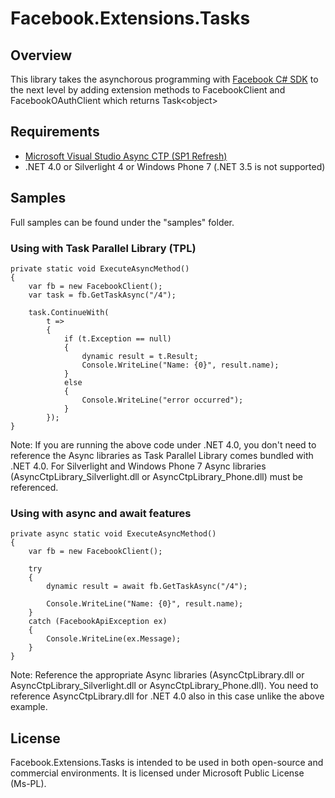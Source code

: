 # Facebook.Extensions.Tasks

## Overview
This library takes the asynchorous programming with [Facebook C# SDK](http://facebooksdk.codeplex.com) 
to the next level by adding extension methods to FacebookClient and FacebookOAuthClient which returns
Task&lt;object&gt;

## Requirements
* [Microsoft Visual Studio Async CTP (SP1 Refresh)](http://msdn.microsoft.com/en-us/vstudio/async.aspx)
* .NET 4.0 or Silverlight 4 or Windows Phone 7 (.NET 3.5 is not supported)

## Samples
Full samples can be found under the "samples" folder.

### Using with Task Parallel Library (TPL)

	private static void ExecuteAsyncMethod()
	{
		var fb = new FacebookClient();
		var task = fb.GetTaskAsync("/4");

		task.ContinueWith(
			t =>
			{
				if (t.Exception == null)
				{
					dynamic result = t.Result;
					Console.WriteLine("Name: {0}", result.name);
				}
				else
				{
					Console.WriteLine("error occurred");
				}
			});
	}


Note: If you are running the above code under .NET 4.0, you don't need to reference the Async libraries
as Task Parallel Library comes bundled with .NET 4.0. For Silverlight and Windows Phone 7 Async libraries
(AsyncCtpLibrary\_Silverlight.dll or AsyncCtpLibrary\_Phone.dll) must be referenced.

### Using with async and await features

	private async static void ExecuteAsyncMethod()
	{
		var fb = new FacebookClient();

		try
		{
			dynamic result = await fb.GetTaskAsync("/4");

			Console.WriteLine("Name: {0}", result.name);
		}
		catch (FacebookApiException ex)
		{
			Console.WriteLine(ex.Message);
		}
	}

Note: Reference the appropriate Async libraries (AsyncCtpLibrary.dll or AsyncCtpLibrary\_Silverlight.dll or 
AsyncCtpLibrary\_Phone.dll). You need to reference AsyncCtpLibrary.dll for .NET 4.0 also in this case unlike
the above example.

## License
Facebook.Extensions.Tasks is intended to be used in both open-source and commercial environments. It is licensed
under Microsoft Public License (Ms-PL).
